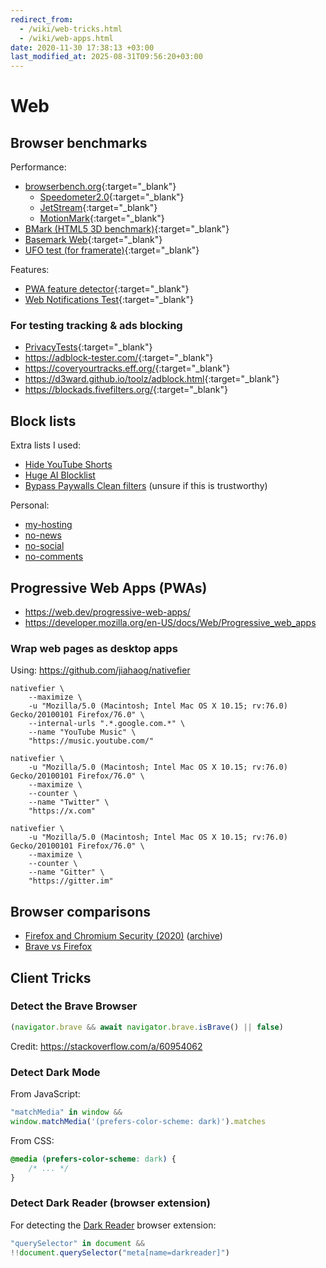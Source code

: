 ```yaml
---
redirect_from:
  - /wiki/web-tricks.html
  - /wiki/web-apps.html
date: 2020-11-30 17:38:13 +03:00
last_modified_at: 2025-08-31T09:56:20+03:00
---
```


# Web

## Browser benchmarks

Performance:

- [browserbench.org](https://browserbench.org){:target="_blank"}
  - [Speedometer2.0](https://browserbench.org/Speedometer2.0/){:target="_blank"}
  - [JetStream](https://browserbench.org/JetStream/){:target="_blank"}
  - [MotionMark](https://browserbench.org/MotionMark){:target="_blank"}
- [BMark (HTML5 3D benchmark)](https://www.wirple.com/bmark/){:target="_blank"}
- [Basemark Web](https://web.basemark.com/){:target="_blank"}
- [UFO test (for framerate)](https://www.testufo.com/){:target="_blank"}

Features:

- [PWA feature detector](https://tomayac.github.io/pwa-feature-detector){:target="_blank"}
- [Web Notifications Test](https://www.bennish.net/web-notifications.html){:target="_blank"}

### For testing tracking & ads blocking

- [PrivacyTests](https://privacytests.org/){:target="_blank"}
- <https://adblock-tester.com/>{:target="_blank"}
- <https://coveryourtracks.eff.org/>{:target="_blank"}
- <https://d3ward.github.io/toolz/adblock.html>{:target="_blank"}
- <https://blockads.fivefilters.org/>{:target="_blank"}

## Block lists

Extra lists I used:

- [Hide YouTube Shorts](https://github.com/gijsdev/ublock-hide-yt-shorts)
- [Huge AI Blocklist](https://github.com/laylavish/uBlockOrigin-HUGE-AI-Blocklist)
- [Bypass Paywalls Clean filters](https://gitflic.ru/project/magnolia1234/bypass-paywalls-clean-filters) (unsure if this is trustworthy)

Personal:

- [my-hosting](/assets/misc/block-lists/my-hosting.txt)
- [no-news](/assets/misc/block-lists/no-news.txt)
- [no-social](/assets/misc/block-lists/no-social.txt)
- [no-comments](/assets/misc/block-lists/no-comments.txt)

## Progressive Web Apps (PWAs)

- <https://web.dev/progressive-web-apps/>
- <https://developer.mozilla.org/en-US/docs/Web/Progressive_web_apps>

### Wrap web pages as desktop apps

Using: <https://github.com/jiahaog/nativefier>

```
nativefier \
    --maximize \
    -u "Mozilla/5.0 (Macintosh; Intel Mac OS X 10.15; rv:76.0) Gecko/20100101 Firefox/76.0" \
    --internal-urls ".*.google.com.*" \
    --name "YouTube Music" \
    "https://music.youtube.com/"
```

```
nativefier \
    -u "Mozilla/5.0 (Macintosh; Intel Mac OS X 10.15; rv:76.0) Gecko/20100101 Firefox/76.0" \
    --maximize \
    --counter \
    --name "Twitter" \
    "https://x.com"
```

```
nativefier \
    -u "Mozilla/5.0 (Macintosh; Intel Mac OS X 10.15; rv:76.0) Gecko/20100101 Firefox/76.0" \
    --maximize \
    --counter \
    --name "Gitter" \
    "https://gitter.im"
```

## Browser comparisons

- [Firefox and Chromium Security (2020)](https://madaidans-insecurities.github.io/firefox-chromium.html) ([archive](https://web.archive.org/web/20210105142528/https://madaidans-insecurities.github.io/firefox-chromium.html))
- [Brave vs Firefox](https://itsfoss.com/brave-vs-firefox/)

## Client Tricks

### Detect the Brave Browser

```js
(navigator.brave && await navigator.brave.isBrave() || false)
```

Credit: <https://stackoverflow.com/a/60954062>

### Detect Dark Mode

From JavaScript:

```js
"matchMedia" in window &&
window.matchMedia('(prefers-color-scheme: dark)').matches
```

From CSS:

```css
@media (prefers-color-scheme: dark) {
    /* ... */
}
```

### Detect Dark Reader (browser extension)

For detecting the [Dark Reader](https://darkreader.org/) browser extension:

```js
"querySelector" in document &&
!!document.querySelector("meta[name=darkreader]")
```

